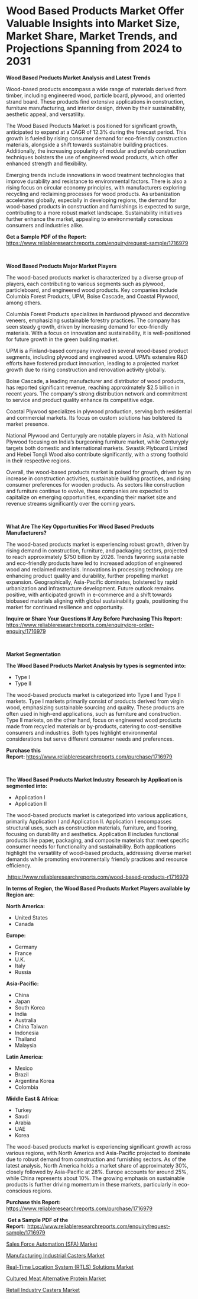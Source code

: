 <p><h1>Wood Based Products Market Offer Valuable Insights into Market Size, Market Share, Market Trends, and Projections Spanning from 2024 to 2031</h1></p><p><strong>Wood Based Products Market Analysis and Latest Trends</strong></p>
<p><p>Wood-based products encompass a wide range of materials derived from timber, including engineered wood, particle board, plywood, and oriented strand board. These products find extensive applications in construction, furniture manufacturing, and interior design, driven by their sustainability, aesthetic appeal, and versatility.</p><p>The Wood Based Products Market is positioned for significant growth, anticipated to expand at a CAGR of 12.3% during the forecast period. This growth is fueled by rising consumer demand for eco-friendly construction materials, alongside a shift towards sustainable building practices. Additionally, the increasing popularity of modular and prefab construction techniques bolsters the use of engineered wood products, which offer enhanced strength and flexibility.</p><p>Emerging trends include innovations in wood treatment technologies that improve durability and resistance to environmental factors. There is also a rising focus on circular economy principles, with manufacturers exploring recycling and reclaiming processes for wood products. As urbanization accelerates globally, especially in developing regions, the demand for wood-based products in construction and furnishings is expected to surge, contributing to a more robust market landscape. Sustainability initiatives further enhance the market, appealing to environmentally conscious consumers and industries alike.</p></p>
<p><strong>Get a Sample PDF of the Report:&nbsp;</strong> <a href="https://www.reliableresearchreports.com/enquiry/request-sample/1716979?utm_campaign=8&utm_medium=2&utm_source=Github&utm_content=ia&utm_term=10102024&utm_id=wood-based-products">https://www.reliableresearchreports.com/enquiry/request-sample/1716979</a></p>
<p>&nbsp;</p>
<p><strong>Wood Based Products Major Market Players</strong></p>
<p><p>The wood-based products market is characterized by a diverse group of players, each contributing to various segments such as plywood, particleboard, and engineered wood products. Key companies include Columbia Forest Products, UPM, Boise Cascade, and Coastal Plywood, among others.</p><p>Columbia Forest Products specializes in hardwood plywood and decorative veneers, emphasizing sustainable forestry practices. The company has seen steady growth, driven by increasing demand for eco-friendly materials. With a focus on innovation and sustainability, it is well-positioned for future growth in the green building market.</p><p>UPM is a Finland-based company involved in several wood-based product segments, including plywood and engineered wood. UPM’s extensive R&D efforts have fostered product innovation, leading to a projected market growth due to rising construction and renovation activity globally.</p><p>Boise Cascade, a leading manufacturer and distributor of wood products, has reported significant revenue, reaching approximately $2.5 billion in recent years. The company's strong distribution network and commitment to service and product quality enhance its competitive edge.</p><p>Coastal Plywood specializes in plywood production, serving both residential and commercial markets. Its focus on custom solutions has bolstered its market presence.</p><p>National Plywood and Centuryply are notable players in Asia, with National Plywood focusing on India’s burgeoning furniture market, while Centuryply targets both domestic and international markets. Swastik Plyboard Limited and Hebei Tongli Wood also contribute significantly, with a strong foothold in their respective regions.</p><p>Overall, the wood-based products market is poised for growth, driven by an increase in construction activities, sustainable building practices, and rising consumer preferences for wooden products. As sectors like construction and furniture continue to evolve, these companies are expected to capitalize on emerging opportunities, expanding their market size and revenue streams significantly over the coming years.</p></p>
<p>&nbsp;</p>
<p><strong>What Are The Key Opportunities For Wood Based Products Manufacturers?</strong></p>
<p><p>The wood-based products market is experiencing robust growth, driven by rising demand in construction, furniture, and packaging sectors, projected to reach approximately $750 billion by 2026. Trends favoring sustainable and eco-friendly products have led to increased adoption of engineered wood and reclaimed materials. Innovations in processing technology are enhancing product quality and durability, further propelling market expansion. Geographically, Asia-Pacific dominates, bolstered by rapid urbanization and infrastructure development. Future outlook remains positive, with anticipated growth in e-commerce and a shift towards biobased materials aligning with global sustainability goals, positioning the market for continued resilience and opportunity.</p></p>
<p><strong>Inquire or Share Your Questions If Any Before Purchasing This Report:</strong> <a href="https://www.reliableresearchreports.com/enquiry/pre-order-enquiry/1716979?utm_campaign=8&utm_medium=2&utm_source=Github&utm_content=ia&utm_term=10102024&utm_id=wood-based-products">https://www.reliableresearchreports.com/enquiry/pre-order-enquiry/1716979</a></p>
<p>&nbsp;</p>
<p><strong>Market Segmentation</strong></p>
<p><strong>The Wood Based Products Market Analysis by types is segmented into:</strong></p>
<p><ul><li>Type I</li><li>Type II</li></ul></p>
<p><p>The wood-based products market is categorized into Type I and Type II markets. Type I markets primarily consist of products derived from virgin wood, emphasizing sustainable sourcing and quality. These products are often used in high-end applications, such as furniture and construction. Type II markets, on the other hand, focus on engineered wood products made from recycled materials or by-products, catering to cost-sensitive consumers and industries. Both types highlight environmental considerations but serve different consumer needs and preferences.</p></p>
<p><strong>Purchase this Report:&nbsp;</strong><a href="https://www.reliableresearchreports.com/purchase/1716979?utm_campaign=8&utm_medium=2&utm_source=Github&utm_content=ia&utm_term=10102024&utm_id=wood-based-products">https://www.reliableresearchreports.com/purchase/1716979</a></p>
<p>&nbsp;</p>
<p><strong>The Wood Based Products Market Industry Research by Application is segmented into:</strong></p>
<p><ul><li>Application I</li><li>Application II</li></ul></p>
<p><p>The wood-based products market is categorized into various applications, primarily Application I and Application II. Application I encompasses structural uses, such as construction materials, furniture, and flooring, focusing on durability and aesthetics. Application II includes functional products like paper, packaging, and composite materials that meet specific consumer needs for functionality and sustainability. Both applications highlight the versatility of wood-based products, addressing diverse market demands while promoting environmentally friendly practices and resource efficiency.</p></p>
<p><a href="https://www.reliableresearchreports.com/wood-based-products-r1716979?utm_campaign=8&utm_medium=2&utm_source=Github&utm_content=ia&utm_term=10102024&utm_id=wood-based-products">&nbsp;https://www.reliableresearchreports.com/wood-based-products-r1716979</a></p>
<p><strong>In terms of Region, the Wood Based Products Market Players available by Region are:</strong></p>
<p>
    <p> <strong> North America: </strong>
        <ul>
            <li>United States</li>
            <li>Canada</li>
        </ul>
        </p> 
    <p> <strong> Europe: </strong>
        <ul>
            <li>Germany</li>
            <li>France</li>
            <li>U.K.</li>
            <li>Italy</li>
            <li>Russia</li>
        </ul>
        </p> 
    <p> <strong> Asia-Pacific: </strong>
        <ul>
            <li>China</li>
            <li>Japan</li>
            <li>South Korea</li>
            <li>India</li>
            <li>Australia</li>
            <li>China Taiwan</li>
            <li>Indonesia</li>
            <li>Thailand</li>
            <li>Malaysia</li>
        </ul>
        </p> 
    <p> <strong> Latin America: </strong>
        <ul>
            <li>Mexico</li>
            <li>Brazil</li>
            <li>Argentina Korea</li>
            <li>Colombia</li>
        </ul>
        </p> 
    <p> <strong> Middle East & Africa: </strong>
        <ul>
            <li>Turkey</li>
            <li>Saudi</li>
            <li>Arabia</li>
            <li>UAE</li>
            <li>Korea</li>
        </ul>
    </p>
    </p>
<p><p>The wood-based products market is experiencing significant growth across various regions, with North America and Asia-Pacific projected to dominate due to robust demand from construction and furnishing sectors. As of the latest analysis, North America holds a market share of approximately 30%, closely followed by Asia-Pacific at 28%. Europe accounts for around 25%, while China represents about 10%. The growing emphasis on sustainable products is further driving momentum in these markets, particularly in eco-conscious regions.</p></p>
<p><strong>Purchase this Report: </strong><a href="https://www.reliableresearchreports.com/purchase/1716979?utm_campaign=8&utm_medium=2&utm_source=Github&utm_content=ia&utm_term=10102024&utm_id=wood-based-products">https://www.reliableresearchreports.com/purchase/1716979</a></p>
<p>&nbsp;<strong>Get a Sample PDF of the Report:&nbsp;&nbsp;</strong><a href="https://www.reliableresearchreports.com/enquiry/request-sample/1716979?utm_campaign=8&utm_medium=2&utm_source=Github&utm_content=ia&utm_term=10102024&utm_id=wood-based-products">https://www.reliableresearchreports.com/enquiry/request-sample/1716979</a></p>
<p><strong></strong></p>
<p><p><a href="https://www.linkedin.com/pulse/sales-force-automation-sfa-market-penetration-strategies-untapped-67bdc?utm_campaign=8&utm_medium=2&utm_source=Github&utm_content=ia&utm_term=10102024&utm_id=wood-based-products">Sales Force Automation (SFA) Market</a></p><p><a href="https://github.com/DRIVERKAPAUL/Market-Research-Report-List-1/blob/main/manufacturing-industrial-casters-market.md?utm_campaign=8&utm_medium=2&utm_source=Github&utm_content=ia&utm_term=10102024&utm_id=wood-based-products">Manufacturing Industrial Casters Market</a></p><p><a href="https://www.linkedin.com/pulse/insights-real-time-location-system-rtls-solutions-puk7e?utm_campaign=8&utm_medium=2&utm_source=Github&utm_content=ia&utm_term=10102024&utm_id=wood-based-products">Real-Time Location System (RTLS) Solutions Market</a></p><p><a href="https://issuu.com/reportprime-2/docs/cultured-meat-alternative-protein-m_33c425e262b570?utm_campaign=8&utm_medium=2&utm_source=Github&utm_content=ia&utm_term=10102024&utm_id=wood-based-products">Cultured Meat Alternative Protein Market</a></p><p><a href="https://github.com/cliffxbwergin/Market-Research-Report-List-1/blob/main/retail-industry-casters-market.md?utm_campaign=8&utm_medium=2&utm_source=Github&utm_content=ia&utm_term=10102024&utm_id=wood-based-products">Retail Industry Casters Market</a></p></p>